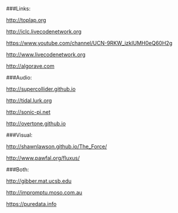 ###Links:

http://toplap.org

http://iclc.livecodenetwork.org

https://www.youtube.com/channel/UCN-9RKW_izkIUMH0eQ60H2g

http://www.livecodenetwork.org

http://algorave.com

###Audio:

http://supercollider.github.io

http://tidal.lurk.org

http://sonic-pi.net

http://overtone.github.io

###Visual:

http://shawnlawson.github.io/The_Force/

http://www.pawfal.org/fluxus/

###Both:

http://gibber.mat.ucsb.edu

http://impromptu.moso.com.au

https://puredata.info